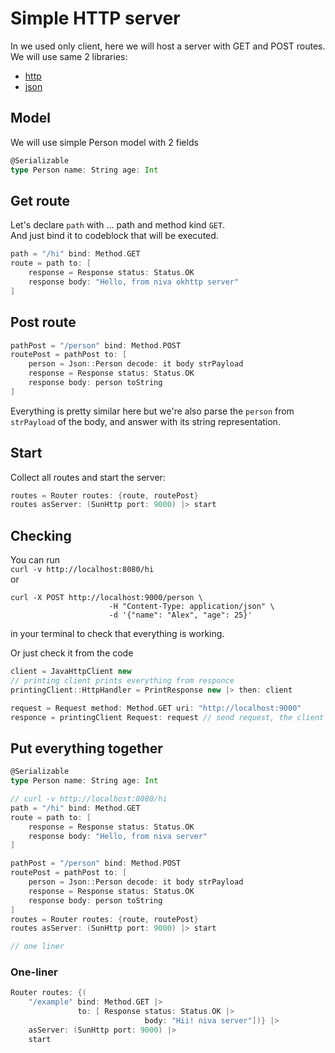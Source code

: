 # Simple HTTP server

In [](Server.md) we used only client, here we will host a server with GET and POST routes.  
We will use same 2 libraries:  
- [http](https://github.com/gavr123456789/bazar/blob/main/Bindings/Net/http.bind.niva)
- [json](https://github.com/gavr123456789/bazar/blob/main/Bindings/JSON/kotlinx.serialization.json.bind.niva)

## Model
We will use simple Person model with 2 fields 
```Scala
@Serializable
type Person name: String age: Int 
```
## Get route
Let's declare `path` with ... path and method kind `GET`.  
And just bind it to codeblock that will be executed.
```Scala
path = "/hi" bind: Method.GET
route = path to: [
    response = Response status: Status.OK
    response body: "Hello, from niva okhttp server"
]
```
## Post route
```Scala
pathPost = "/person" bind: Method.POST
routePost = pathPost to: [
    person = Json::Person decode: it body strPayload 
    response = Response status: Status.OK
    response body: person toString
]
```
Everything is pretty similar here but we're also parse the `person` from `strPayload` of the body, 
and answer with its string representation.  

## Start
Collect all routes and start the server:  
```Scala
routes = Router routes: {route, routePost}
routes asServer: (SunHttp port: 9000) |> start
```

## Checking
You can run  
`curl -v http://localhost:8080/hi`  
or   
```
curl -X POST http://localhost:9000/person \                
                      -H "Content-Type: application/json" \
                      -d '{"name": "Alex", "age": 25}'
```
in your terminal to check that everything is working.  

Or just check it from the code 
```Scala
client = JavaHttpClient new
// printing client prints everything from responce
printingClient::HttpHandler = PrintResponse new |> then: client

request = Request method: Method.GET uri: "http://localhost:9000"
responce = printingClient Request: request // send request, the client will print it
```

## Put everything together
```Scala
@Serializable
type Person name: String age: Int 

// curl -v http://localhost:8080/hi
path = "/hi" bind: Method.GET
route = path to: [
    response = Response status: Status.OK
    response body: "Hello, from niva server"
]

pathPost = "/person" bind: Method.POST
routePost = pathPost to: [
    person = Json::Person decode: it body strPayload 
    response = Response status: Status.OK
    response body: person toString
]
routes = Router routes: {route, routePost}
routes asServer: (SunHttp port: 9000) |> start

// one liner

```

### One-liner
```Scala
Router routes: {(
    "/example" bind: Method.GET |> 
               to: [ Response status: Status.OK |> 
                              body: "Hii! niva server"])} |>
    asServer: (SunHttp port: 9000) |> 
    start
```